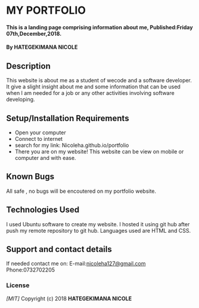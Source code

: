 # MY PORTFOLIO
#### This is a landing page comprising information about me, Published:Friday 07th,December,2018.
#### By **HATEGEKIMANA NICOLE**
## Description
This website is about me as a student of wecode and a software developer. It give a slight insight about me and some information that can be used when I am needed for a job or any other activities involving software developing.
## Setup/Installation Requirements
* Open your computer
* Connect to internet
* search for my link: Nicoleha.github.io/portfolio
* There you are on my website!
This website can be view on mobile or computer and with ease.
## Known Bugs
All safe , no bugs will be encoutered on my portfolio website.
## Technologies Used
I used Ubuntu software to create my website. I hosted it using git hub after push my remote repository to git hub. Languages used are HTML and CSS.
## Support and contact details
If needed contact me on:
E-mail:nicoleha127@gmail.com
Phone:0732702205
### License
*[MIT]*
Copyright (c) 2018 **HATEGEKIMANA NICOLE**
  